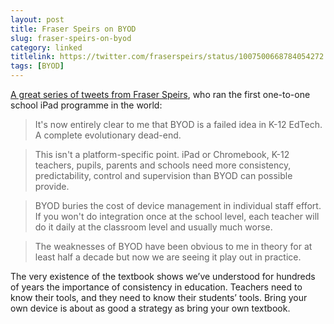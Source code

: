 ```yaml
---
layout: post
title: Fraser Speirs on BYOD
slug: fraser-speirs-on-byod
category: linked
titlelink: https://twitter.com/fraserspeirs/status/1007500668784054272
tags: [BYOD]
---
```


[A great series of tweets from Fraser Speirs](https://twitter.com/fraserspeirs/status/1007500668784054272), who ran the first one-to-one school iPad programme in the world:

> It's now entirely clear to me that BYOD is a failed idea in K-12 EdTech. A complete evolutionary dead-end.

> This isn't a platform-specific point. iPad or Chromebook, K-12 teachers, pupils, parents and schools need more consistency, predictability, control and supervision than BYOD can possible provide.

> BYOD buries the cost of device management in individual staff effort. If you won't do integration once at the school level, each teacher will do it daily at the classroom level and usually much worse.

> The weaknesses of BYOD have been obvious to me in theory for at least half a decade but now we are seeing it play out in practice.

The very existence of the textbook shows we’ve understood for hundreds of years the importance of consistency in education. Teachers need to know their tools, and they need to know their students’ tools. Bring your own device is about as good a strategy as bring your own textbook.


